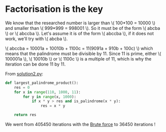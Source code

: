 # Factorisation is the key

We know that the researched number is larger than \\( 100\*100 = 10000 \\)
and smaller than \\( 999\*999 = 998001 \\). So it must be of the form \\(
abcba \\) or \\( abccba \\). Let's assume it is of the form \\( abccba \\), if
it does not work, we'll try with \\( abcba \\).

\\( abccba = 10001a + 10010b + 1100c = 11(9091a + 910b + 100c) \\) which means
that the palindrome must be divisible by 11. Since 11 is prime, either \\(
100001a \\), \\( 10010b \\) or \\( 1100c \\) is a multiple of 11, which is why
the iteration can be done 11 by 11.

From [solution2.py](https://github.com/TurtleSmoke/Project-Euler/blob/main/problems/problem_0004/solution2.py):

```python
def largest_palindrome_product():
    res = 0
    for x in range(110, 1000, 11):
        for y in range(x, 1000):
            if x * y > res and is_palindrome(x * y):
                res = x * y

    return res
```

We went from 405450 iterations with the [Brute force](solution1.md) to 36450
iterations !